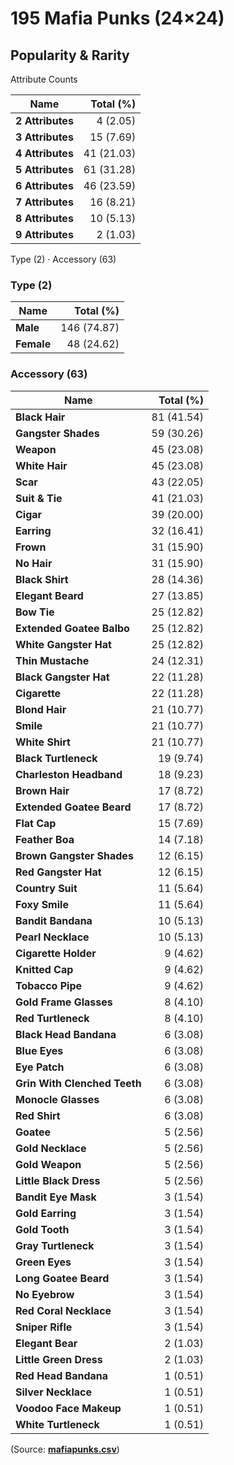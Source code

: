 # 195 Mafia Punks (24×24)


## Popularity & Rarity


Attribute Counts

|Name|Total (%)|
|--------|----------:|
| **2 Attributes** | 4 (2.05) |
| **3 Attributes** | 15 (7.69) |
| **4 Attributes** | 41 (21.03) |
| **5 Attributes** | 61 (31.28) |
| **6 Attributes** | 46 (23.59) |
| **7 Attributes** | 16 (8.21) |
| **8 Attributes** | 10 (5.13) |
| **9 Attributes** | 2 (1.03) |

Type (2) · Accessory (63)

### Type (2)

|Name|Total (%)|
|--------|----------:|
| **Male** | 146 (74.87) |
| **Female** | 48 (24.62) |


### Accessory (63)

|Name|Total (%)|
|--------|----------:|
| **Black Hair** | 81 (41.54) |
| **Gangster Shades** | 59 (30.26) |
| **Weapon** | 45 (23.08) |
| **White Hair** | 45 (23.08) |
| **Scar** | 43 (22.05) |
| **Suit & Tie** | 41 (21.03) |
| **Cigar** | 39 (20.00) |
| **Earring** | 32 (16.41) |
| **Frown** | 31 (15.90) |
| **No Hair** | 31 (15.90) |
| **Black Shirt** | 28 (14.36) |
| **Elegant Beard** | 27 (13.85) |
| **Bow Tie** | 25 (12.82) |
| **Extended Goatee Balbo** | 25 (12.82) |
| **White Gangster Hat** | 25 (12.82) |
| **Thin Mustache** | 24 (12.31) |
| **Black Gangster Hat** | 22 (11.28) |
| **Cigarette** | 22 (11.28) |
| **Blond Hair** | 21 (10.77) |
| **Smile** | 21 (10.77) |
| **White Shirt** | 21 (10.77) |
| **Black Turtleneck** | 19 (9.74) |
| **Charleston Headband** | 18 (9.23) |
| **Brown Hair** | 17 (8.72) |
| **Extended Goatee Beard** | 17 (8.72) |
| **Flat Cap** | 15 (7.69) |
| **Feather Boa** | 14 (7.18) |
| **Brown Gangster Shades** | 12 (6.15) |
| **Red Gangster Hat** | 12 (6.15) |
| **Country Suit** | 11 (5.64) |
| **Foxy Smile** | 11 (5.64) |
| **Bandit Bandana** | 10 (5.13) |
| **Pearl Necklace** | 10 (5.13) |
| **Cigarette Holder** | 9 (4.62) |
| **Knitted Cap** | 9 (4.62) |
| **Tobacco Pipe** | 9 (4.62) |
| **Gold Frame Glasses** | 8 (4.10) |
| **Red Turtleneck** | 8 (4.10) |
| **Black Head Bandana** | 6 (3.08) |
| **Blue Eyes** | 6 (3.08) |
| **Eye Patch** | 6 (3.08) |
| **Grin With Clenched Teeth** | 6 (3.08) |
| **Monocle Glasses** | 6 (3.08) |
| **Red Shirt** | 6 (3.08) |
| **Goatee** | 5 (2.56) |
| **Gold Necklace** | 5 (2.56) |
| **Gold Weapon** | 5 (2.56) |
| **Little Black Dress** | 5 (2.56) |
| **Bandit Eye Mask** | 3 (1.54) |
| **Gold Earring** | 3 (1.54) |
| **Gold Tooth** | 3 (1.54) |
| **Gray Turtleneck** | 3 (1.54) |
| **Green Eyes** | 3 (1.54) |
| **Long Goatee Beard** | 3 (1.54) |
| **No Eyebrow** | 3 (1.54) |
| **Red Coral Necklace** | 3 (1.54) |
| **Sniper Rifle** | 3 (1.54) |
| **Elegant Bear** | 2 (1.03) |
| **Little Green Dress** | 2 (1.03) |
| **Red Head Bandana** | 1 (0.51) |
| **Silver Necklace** | 1 (0.51) |
| **Voodoo Face Makeup** | 1 (0.51) |
| **White Turtleneck** | 1 (0.51) |




(Source: [**mafiapunks.csv**](mafiapunks.csv))


